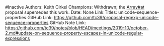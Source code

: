 #Inactive
Authors: Keith Cirkel
Champions: Withdrawn; the [Array#at](https://github.com/tc39/proposal-relative-indexing-method) proposal supersedes this work.
Date: None
Link Titles: unicode-sequence-properties
GitHub Link: https://github.com/tc39/proposal-regexp-unicode-sequence-properties
GitHub Note Link: https://github.com/tc39/notes/blob/HEAD/meetings/2019-10/october-2.md#update-on-sequence-property-escapes-in-unicode-regular-expressions
